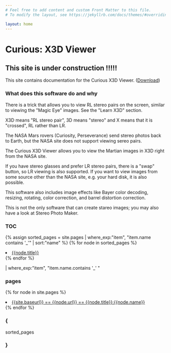 ```yaml
---
# Feel free to add content and custom Front Matter to this file.
# To modify the layout, see https://jekyllrb.com/docs/themes/#overriding-theme-defaults

layout: home
---
```


# Curious: X3D Viewer

## This site is under construction !!!!!

This site contains documentation for the Curious X3D Viewer. ([Download](https://github.com/martianch/curieux))

### What does this software do and why

There is a trick that allows you to view RL stereo pairs on the screen, similar to viewing the "Magic Eye" images. See the "Learn X3D" section.

X3D means "RL stereo pair", 3D means "stereo" and X means that it is "crossed", RL rather than LR.

The NASA Mars rovers (Curiosity, Perseverance) send stereo photos back to Earth, but the NASA site does not support viewing sereo pairs.

The Curious X3D Viewer allows you to view the Martian images in X3D right from the NASA site.

If you have stereo glasses and prefer LR stereo pairs, there is a "swap" button, so LR viewing is also supported. If you want to view images
from some source other than the NASA site, e.g. your hard disk, it is also possible.

This software also includes image effects like Bayer color decoding, resizing, rotating, color correction, and barrel distortion correction.

This is not the only software that can create stareo images; you may also have a look at Stereo Photo Maker.

### TOC

{% assign sorted_pages = site.pages | where_exp:"item", "item.name contains '_'" | sort:"name" %}
{% for node in sorted_pages %}
  <li><a href="{{site.baseurl}}{{node.url}}">{{node.title}}</a></li>
{% endfor %}

| where_exp:"item", "item.name.contains '_' "

### pages

{% for node in site.pages %}
  <li><a href="{{node.url}}">{{site.baseurl}} == {{node.url}} == {{node.title}}:{{node.name}}</a></li>
{% endfor %}


### {
sorted_pages
### }



